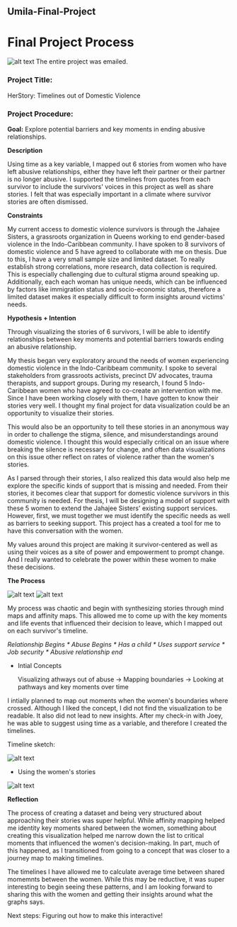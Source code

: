 ## Umila-Final-Project
# Final Project Process

![alt text](https://github.com/umila2/Umila-Final-Project/blob/master/Part%201-100.jpg)
The entire project was emailed.

### Project Title: 
HerStory: Timelines out of Domestic Violence

### Project Procedure: 
**Goal:**
Explore potential barriers and key moments in ending abusive relationships.  

**Description**

Using time as a key variable, I mapped out 6 stories from women who have left abusive relationships, either they have left their partner or their partner is no longer abusive.
I supported the timelines from quotes from each survivor to include the survivors' voices in this project as well as share stories. I felt that was especially important in a climate where survivor stories are often dismissed.


**Constraints**

My current access to domestic violence survivors is through the Jahajee Sisters, a grassroots organization in Queens working to end gender-based violence in the Indo-Caribbean community.  I have spoken to 8 survivors of domestic violence and 5 have agreed to collaborate with me on thesis.  Due to this, I have a very small sample size and limited dataset.  To really establish strong correlations, more research, data collection is required. This is especially challenging due to cultural stigma around speaking up.  Additionally, each each woman has unique needs, which can be influenced by factors like immigration status and socio-economic status, therefore a limited dataset makes it especially difficult to form insights around victims' needs.

**Hypothesis + Intention**

Through visualizing the stories of 6 survivors, I will be able to identify relationships between key moments and potential barriers towards ending an abusive relationship.

My thesis began very exploratory around the needs of women experiencing domestic violence in the Indo-Caribbeam community.   I spoke to several stakeholders from grassroots activists, precinct DV advocates, trauma therapists, and support groups. During my research, I found 5 Indo-Caribbean women who have agreed to co-create an intervention with me.  Since I have been working closely with them, I have gotten to know their stories very well. I thought my final project for data visualization could be an opportunity to visualize their stories.

This would also be an opportunity to tell these stories in an anonymous way in order to challenge the stigma, silence, and misunderstandings around domestic violence.  I thought this would especially critical on an issue where breaking the silence is necessary for change, and often data visualizations on this issue other reflect on rates of violence rather than the women's stories.

As I parsed through their stories, I also realized this data would also help me explore the specific kinds of support that is missing and needed.  From their stories, it becomes clear that support for domestic violence survivors in this community is needed. For thesis, I will be designing a model of support with these 5 women to extend the Jahajee Sisters' existing support services.  However, first, we must together we must identify the specific needs as well as barriers to seeking support. This project has a created a tool for me to have this conversation with the women. 

My values around this project are making it survivor-centered as well as using their voices as a site of power and empowerment to prompt change.  And I really wanted to celebrate the power within these women to make these decisions.

**The Process**

![alt text](https://github.com/umila2/Umila-Final-Project/blob/master/_affinity%20map.png) 
![alt text](https://github.com/umila2/Umila-Final-Project/blob/master/_mind%20map.png)


My process was chaotic and begin with synthesizing stories through mind maps and affinity maps.  This allowed me to come up with the key moments and life events that influenced their decision to leave, which I mapped out on each survivor's timeline.

*Relationship Begins * Abuse Begins * Has a child * Uses support service * Job security * Abusive relationship end*

* Intial Concepts

   Visualizing athways out of abuse -> Mapping boundaries -> Looking at pathways and key moments over time
   
 I intially planned to map out moments when the women's boundaries where crossed.  Although I liked the concept, I did not find the visualization to be readable.  It also did not lead to new insights.  After my check-in with Joey, he was able to suggest using time as a variable, and therefore I created the timelines.
 
 Timeline sketch:
 
 ![alt text](https://github.com/umila2/Umila-Final-Project/blob/master/_timeline.png)
 
 * Using the women's stories
 
 ![alt text](https://github.com/umila2/Umila-Final-Project/blob/master/_story.png)
   
  **Reflection**
  
  The process of creating a dataset and being very structured about approaching their stories was super helpful.  While affinity mapping helped me identity key moments shared between the women, something about creating this visualization helped me narrow down the list to critical moments that influenced the women's decision-making.  In part, much of this happened, as I transitioned from going to a concept that was closer to a journey map to making timelines. 
  
The timelines I have allowed me to calculate average time between shared momemnts between the women.  While this may be reductive, it was super interesting to begin seeing these patterns, and I am looking forward to sharing this with the women and getting their insights around what the graphs says.
  
  Next steps: Figuring out how to make this interactive!
  
  
